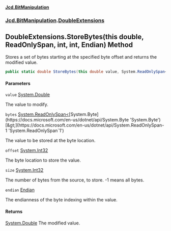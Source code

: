 #### [Jcd.BitManipulation](index 'index')
### [Jcd.BitManipulation](Jcd.BitManipulation 'Jcd.BitManipulation').[DoubleExtensions](Jcd.BitManipulation.DoubleExtensions 'Jcd.BitManipulation.DoubleExtensions')

## DoubleExtensions.StoreBytes(this double, ReadOnlySpan<byte>, int, int, Endian) Method

Stores a set of bytes starting at the specified byte offset and returns the modified value.

```csharp
public static double StoreBytes(this double value, System.ReadOnlySpan<byte> bytes, int offset, int size=-1, Jcd.BitManipulation.Endian endian=Jcd.BitManipulation.Endian.Little);
```
#### Parameters

<a name='Jcd.BitManipulation.DoubleExtensions.StoreBytes(thisdouble,System.ReadOnlySpan_byte_,int,int,Jcd.BitManipulation.Endian).value'></a>

`value` [System.Double](https://docs.microsoft.com/en-us/dotnet/api/System.Double 'System.Double')

The value to modify.

<a name='Jcd.BitManipulation.DoubleExtensions.StoreBytes(thisdouble,System.ReadOnlySpan_byte_,int,int,Jcd.BitManipulation.Endian).bytes'></a>

`bytes` [System.ReadOnlySpan&lt;](https://docs.microsoft.com/en-us/dotnet/api/System.ReadOnlySpan-1 'System.ReadOnlySpan`1')[System.Byte](https://docs.microsoft.com/en-us/dotnet/api/System.Byte 'System.Byte')[&gt;](https://docs.microsoft.com/en-us/dotnet/api/System.ReadOnlySpan-1 'System.ReadOnlySpan`1')

The value to be stored at the byte location.

<a name='Jcd.BitManipulation.DoubleExtensions.StoreBytes(thisdouble,System.ReadOnlySpan_byte_,int,int,Jcd.BitManipulation.Endian).offset'></a>

`offset` [System.Int32](https://docs.microsoft.com/en-us/dotnet/api/System.Int32 'System.Int32')

The byte location to store the value.

<a name='Jcd.BitManipulation.DoubleExtensions.StoreBytes(thisdouble,System.ReadOnlySpan_byte_,int,int,Jcd.BitManipulation.Endian).size'></a>

`size` [System.Int32](https://docs.microsoft.com/en-us/dotnet/api/System.Int32 'System.Int32')

The number of bytes from the source, to store. -1 means all bytes.

<a name='Jcd.BitManipulation.DoubleExtensions.StoreBytes(thisdouble,System.ReadOnlySpan_byte_,int,int,Jcd.BitManipulation.Endian).endian'></a>

`endian` [Endian](Jcd.BitManipulation.Endian 'Jcd.BitManipulation.Endian')

The endianness of the byte indexing within the value.

#### Returns
[System.Double](https://docs.microsoft.com/en-us/dotnet/api/System.Double 'System.Double')
The modified value.